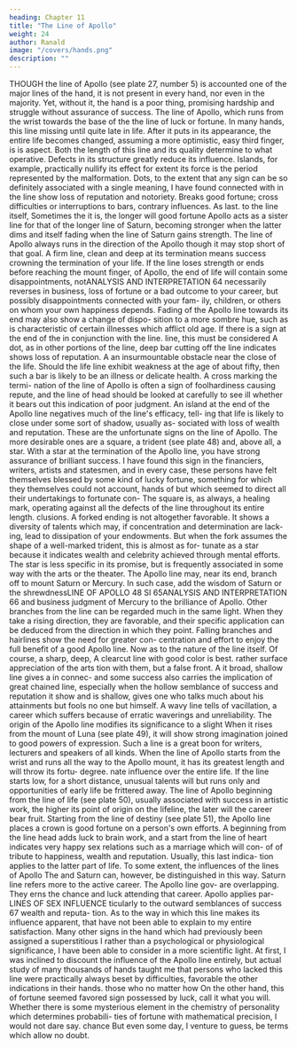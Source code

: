```yaml
---
heading: Chapter 11
title: "The Line of Apollo"
weight: 24
author: Ranald
image: "/covers/hands.png"
description: ""
---
```




THOUGH the line of Apollo (see plate 27, number 5) is accounted
one of the major lines of the hand, it is not present in every hand,
nor even in the majority. Yet, without it, the hand is a poor thing,
promising hardship and struggle without assurance of success. The
line of Apollo, which runs from the wrist towards the base of the
the line of luck or fortune. In
many hands, this line
missing until quite late in life. After it puts in its appearance,
the entire life becomes changed, assuming a more optimistic, easy
third finger,
is
is
aspect.
Both the length of
this line
and
its
quality determine to what
operative. Defects in its structure greatly reduce
its influence. Islands, for example, practically nullify its effect for
extent
its
force
is
the period represented by the malformation. Dots, to the extent that
any sign can be so definitely associated with a single meaning, I
have found connected with
in the line
show
loss of reputation
and notoriety. Breaks
good fortune; cross
difficulties or interruptions to
bars, contrary influences.
As
last.
to the line
itself,
Sometimes the
it is, the longer will good fortune
Apollo acts as a sister line for that of
the longer
line of
Saturn, becoming stronger when the latter dims and itself fading
when the line of Saturn gains strength.
The line of Apollo always runs in the direction of the Apollo
though it may stop short of that goal. A firm line, clean and
deep at its termination means success crowning the termination of
your life. If the line loses strength or ends before reaching the mount
finger,
of Apollo, the end of life will contain
some disappointments, notANALYSIS AND INTERPRETATION
64
necessarily reverses in business, loss of fortune or a bad outcome to
your career, but possibly disappointments connected with your fam-
ily, children, or others on whom your own happiness depends. Fading
of the Apollo line towards its end may also show a
change of dispo-
sition to a more sombre hue, such as is characteristic of certain
illnesses which afflict old age.
If there is a sign at the
end of the
in conjunction with the line.
line, this
must be considered
A
dot, as in other portions of the line,
deep bar cutting off the line indicates
shows loss of reputation. A
an insurmountable obstacle near the close of the life. Should the
life line exhibit weakness at the age of about
fifty, then such a bar is
likely to be an illness or delicate health. A cross marking the termi-
nation of the line of Apollo is often a sign of foolhardiness causing
repute, and the line of head should be looked at carefully to see
ill
whether
it
bears out this indication of poor judgment.
An
island at
the end of the Apollo line negatives much of the line's efficacy, tell-
ing that life is likely to close under some sort of shadow, usually as-
sociated with loss of wealth and reputation.
These are the unfortunate signs on the line of Apollo. The more
desirable ones are a square, a trident (see plate 48) and, above all,
a star. With a star at the termination of the Apollo line, you have
strong assurance of brilliant success. I have found this sign in the
financiers, writers, artists and statesmen, and in every case,
these persons have felt themselves blessed by some kind of lucky
fortune, something for which they themselves could not account,
hands of
but which seemed to direct
all their
undertakings to fortunate con-
The square
is, as always, a healing mark, operating against
all the defects of the line throughout its entire length.
clusions.
A forked ending is not altogether favorable. It shows a diversity
of talents which may, if concentration and determination are lack-
ing, lead to dissipation of your endowments. But when the fork
assumes the shape of a well-marked trident, this is almost as for-
tunate as a star because it indicates wealth and celebrity achieved
through mental efforts. The star is less specific in its promise, but
is
frequently associated in some way with the arts or the theater.
The Apollo line may, near its end, branch off to mount Saturn or
Mercury. In such
case,
add the wisdom
of Saturn or the shrewdnessLINE OF APOLLO
48
SI
65ANALYSIS AND INTERPRETATION
66
and business judgment of Mercury to the brilliance of Apollo. Other
branches from the line can be regarded much in the same light.
When they take a rising direction, they are favorable, and their
specific application can be deduced from the direction in which they
point. Falling branches and hairlines show the need for greater con-
centration and effort to enjoy the full benefit of a good Apollo line.
Now as to the nature of the line itself. Of course, a sharp, deep,
A
clearcut line with good color is best.
rather surface appreciation of the arts
tion with them, but
a
false front.
A
it
broad, shallow line gives a
in connec-
and some success
also carries the implication of great
chained
line,
especially
when
the hollow semblance of success and reputation
it
show and
is
shallow, gives
one who talks much
about his attainments but fools no one but himself.
A
wavy
line tells
of vacillation, a career which suffers because of erratic waverings
and
unreliability.
The
origin of the Apollo line modifies its significance to a slight
When it rises from the mount of Luna (see plate 49), it will
show strong imagination joined to good powers of expression. Such a
line is a great boon for writers, lecturers and speakers of all kinds.
When the line of Apollo starts from the wrist and runs all the way to
the Apollo mount, it has its greatest length and will throw its fortu-
degree.
nate influence over the entire
life.
If the line starts low,
for a short distance, unusual talents
will
but runs only
and opportunities of early
life
be frittered away.
The line of Apollo beginning from the line of life (see plate 50),
usually associated with success in artistic work, the higher its point
of origin on the lifeline, the later will the career bear fruit. Starting
from the line of destiny (see plate 51), the Apollo line places a crown
is
good fortune on a person's own efforts. A beginning from the line
head adds luck to brain work, and a start from the line of heart
indicates very happy sex relations such as a marriage which will con-
of
of
tribute to happiness, wealth and reputation. Usually, this last indica-
tion applies to the latter part of life.
To some
extent, the influences of the lines of Apollo
The
and Saturn
can, however, be distinguished in this way.
Saturn line refers more to the active career. The Apollo line gov-
are overlapping.
They
erns the chance and luck attending that career. Apollo applies par-LINES OF SEX INFLUENCE
ticularly to the
outward semblances of success
67
wealth and reputa-
tion.
As
to the
way
in
which
this line
makes
its
influence apparent, that
have not been able to explain to my entire satisfaction. Many other
signs in the hand which had previously been assigned a superstitious
I
rather than a psychological or physiological significance, I have been
able to consider in a more scientific light. At first, I was inclined to
discount the influence of the Apollo line entirely, but actual study
of many thousands of hands taught me that persons who lacked this
line
were practically always beset by
difficulties,
favorable the other indications in their hands.
those
who
no matter how
On
the other hand,
this
of
fortune
seemed
favored
sign
possessed
by luck,
call it what you will. Whether there is some mysterious
element in the chemistry of personality which determines probabili-
ties of fortune with mathematical precision, I would not dare say.
chance
But even
some day, I venture to guess, be
terms which allow no doubt.

